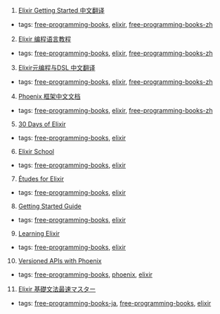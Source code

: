 1. [Elixir Getting Started 中文翻译](https://github.com/Ljzn/ElixrGettingStartedChinese)
  * tags: [free-programming-books](tags/free-programming-books.md), [elixir](tags/elixir.md), [free-programming-books-zh](tags/free-programming-books-zh.md)
2. [Elixir 编程语言教程](https://elixirschool.com/cn/)
  * tags: [free-programming-books](tags/free-programming-books.md), [elixir](tags/elixir.md), [free-programming-books-zh](tags/free-programming-books-zh.md)
3. [Elixir元编程与DSL 中文翻译](https://github.com/Ljzn/MetaProgrammingInElixirChinese)
  * tags: [free-programming-books](tags/free-programming-books.md), [elixir](tags/elixir.md), [free-programming-books-zh](tags/free-programming-books-zh.md)
4. [Phoenix 框架中文文档](https://mydearxym.gitbooks.io/phoenix-doc-in-chinese/content/)
  * tags: [free-programming-books](tags/free-programming-books.md), [elixir](tags/elixir.md), [free-programming-books-zh](tags/free-programming-books-zh.md)
5. [30 Days of Elixir](https://github.com/seven1m/30-days-of-elixir)
  * tags: [free-programming-books](tags/free-programming-books.md), [elixir](tags/elixir.md)
6. [Elixir School](https://elixirschool.com)
  * tags: [free-programming-books](tags/free-programming-books.md), [elixir](tags/elixir.md)
7. [Études for Elixir](http://chimera.labs.oreilly.com/books/1234000001642/index.html)
  * tags: [free-programming-books](tags/free-programming-books.md), [elixir](tags/elixir.md)
8. [Getting Started Guide](http://elixir-lang.org/getting-started/introduction.html)
  * tags: [free-programming-books](tags/free-programming-books.md), [elixir](tags/elixir.md)
9. [Learning Elixir](http://learningelixir.joekain.com)
  * tags: [free-programming-books](tags/free-programming-books.md), [elixir](tags/elixir.md)
10. [Versioned APIs with Phoenix](http://elviovicosa.com/books/versioned-apis-with-phoenix)
  * tags: [free-programming-books](tags/free-programming-books.md), [phoenix](tags/phoenix.md), [elixir](tags/elixir.md)
11. [Elixir 基礎文法最速マスター](http://qiita.com/niku/items/729ece76d78057b58271)
  * tags: [free-programming-books-ja](tags/free-programming-books-ja.md), [free-programming-books](tags/free-programming-books.md), [elixir](tags/elixir.md)
